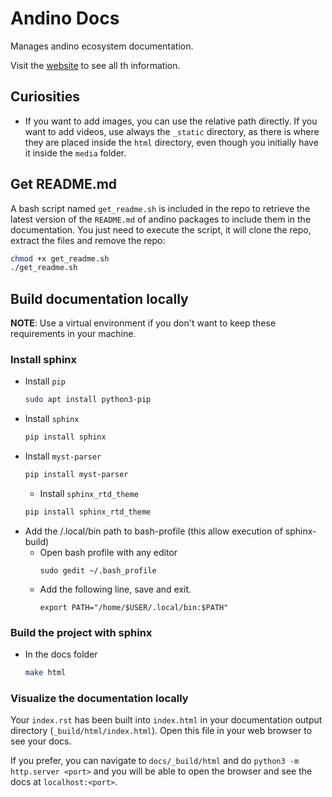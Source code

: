 # Andino Docs

Manages andino ecosystem documentation.

Visit the [website]() to see all th information.

## Curiosities

- If you want to add images, you can use the relative path directly. If you want to add videos, use always the `_static` directory, as there is where they are placed inside the `html` directory, even though you initially have it inside the `media` folder.

## Get README.md

A bash script named `get_readme.sh` is included in the repo to retrieve the latest version of the `README.md` of andino packages to include them in the documentation. You just need to execute the script, it will clone the repo, extract the files and remove the repo:

```sh
chmod +x get_readme.sh
./get_readme.sh
```

## Build documentation locally

**NOTE**: Use a virtual environment if you don't want to keep these requirements in your machine.

### Install sphinx
- Install ``pip``
    ```sh
    sudo apt install python3-pip
    ```
- Install ``sphinx``
    ```sh
    pip install sphinx
    ```
- Install ``myst-parser``
    ```sh
    pip install myst-parser
    ```
    - Install ``sphinx_rtd_theme``
    ```sh
    pip install sphinx_rtd_theme
    ```
- Add the /.local/bin path to bash-profile (this allow execution of sphinx-build)
    - Open bash profile with any editor
        ```
        sudo gedit ~/.bash_profile
        ```
    - Add the following line, save and exit.
        ```
        export PATH="/home/$USER/.local/bin:$PATH"
        ```

### Build the project with sphinx

- In the docs folder

    ```sh
    make html
    ```

### Visualize the documentation locally

Your ``index.rst`` has been built into ``index.html``
in your documentation output directory (``_build/html/index.html``).
Open this file in your web browser to see your docs.

If you prefer, you can navigate to `docs/_build/html` and do `python3 -m http.server <port>` and you will be able to open the browser and see the docs at `localhost:<port>`.
